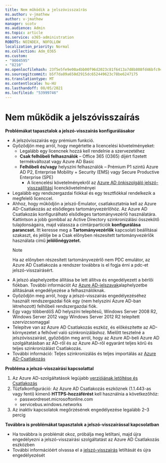 ```yaml
---
title: Nem működik a jelszóvisszaírás
ms.author: v-jmathew
author: v-jmathew
manager: scotv
ms.audience: Admin
ms.topic: article
ms.service: o365-administration
ROBOTS: NOINDEX, NOFOLLOW
localization_priority: Normal
ms.collection: Adm_O365
ms.custom:
- "9004595"
- "8210"
ms.openlocfilehash: 23f5e5fe9e00a4bb00f96d2023c81f6413a7d8b808fd46bfc94483944bb898dc
ms.sourcegitcommit: b5f7da89a650d2915dc652449623c78be6247175
ms.translationtype: MT
ms.contentlocale: hu-HU
ms.lasthandoff: 08/05/2021
ms.locfileid: "53999746"
---
```

# <a name="password-writeback-is-not-working"></a>Nem működik a jelszóvisszaírás

**Problémákat tapasztalok a jelszó-visszaírás konfigurálásakor**

- A jelszóvisszaírás egy prémium funkció.
- Győződjön meg arról, hogy megértette a licencelési követelményeket:
  - Legalább egy licencnek hozzá kell rendelnie a szervezetéhez
  - **Csak felhőbeli felhasználók** – Office 365 (O365) díjért fizetett termékváltozat vagy Azure AD Basic
  - **Felhőbeli és/vagy** helyszíni felhasználók – Prémium P1 szintű Azure AD P2, Enterprise Mobility + Security (EMS) vagy Secure Productive Enterprise (SPE)
    - A licencelési követelményekről az [Azure AD önkiszolgáló jelszó-visszaállítási](https://docs.microsoft.com/azure/active-directory/active-directory-passwords-licensing) licenckövetelményei
- Legalább egy rendszergazdai fiókkal és egy tesztfiókkal rendelkezik a megfelelő licenccel.
- Ahhoz, hogy működjön a jelszó-Emulator, csatlakoztatnia kell az Azure AD-Csatlakozás az elsődleges tartományvezérlőhöz. Az Azure AD Csatlakozás konfigurálható elsődleges tartományvezérlő használatára. Kattintson  a jobb gombbal az Active Directory szinkronizálási összekötő tulajdonságaira, majd válassza a címtárpartíciók **konfigurálása parancsot.** Itt keresse meg a **Tartományvezérlők** kapcsolati beállításai szakaszt, és jelölje be a Csak előnyben részesített tartományvezérlők használata című **jelölőnégyzetet.**
  > [!NOTE]
  > Ha az előnyben részesített tartományvezérlő nem PDC emulátor, az Azure AD Csatlakozás a rendszer továbbra is el fogja érni a pdc-et jelszó-visszaírásért.
- A jelszó alaphelyzetbe állítása be lett állítva és engedélyezett a bérlői fiókban. További információt Az [Azure AD-jelszavak](https://docs.microsoft.com/azure/active-directory/active-directory-passwords-getting-started)alaphelyzetbe állításának engedélyezése a felhasználóknak.
- Győződjön meg arról, hogy a jelszó-visszaírás engedélyezéséhez használt rendszergazdai fiók egy (nem helyszíni Azure AD-ban létrehozott) felhőbeli rendszergazdai fiók.
- Egy vagy többerdőS AD helyszíni telepítésű, Windows Server 2008 R2, Windows Server 2012 vagy Windows Server 2012 R2 telepített szervizcsomaggal
- Telepítve van az Azure AD Csatlakozás eszköz, és előkészítette az AD-környezetet a felhővel való szinkronizáláshoz. Mielőtt tesztelné a jelszóvisszaírást, győződjön meg arról, hogy az Azure AD-beli Azure AD szolgáltatásban az AD-ről és az Azure AD-ről egyaránt teljes körű és teljes szinkronizálást Csatlakozás.
- További információ: Teljes szinkronizálás és teljes importálás az [Azure AD-Csatlakozás](https://docs.microsoft.com/azure/active-directory/connect/active-directory-aadconnectsync-operations)

**Probléma a jelszó-visszaírási kapcsolattal**

1. Az Azure AD-szolgáltatások legújabb [verziójának letöltése és Csatlakozás](https://www.microsoft.com/download/details.aspx?id=47594)
2. Tűzfalkonfiguráció: Az Azure AD Csatlakozás eszköznek (1.1.443-as vagy fenti) kimenő **HTTPS-hozzáférést** kell használnia a következőhöz:
    - passwordreset.microsoftonline.com
    - servicebus.windows.networks
3. Az inaktív kapcsolatok megőrzésének engedélyezése legalább 2–3 percig

**Továbbra is problémákat tapasztalok a jelszó-visszaírással kapcsolatban**

- Ha továbbra is problémát okoz, próbálja meg letiltani, majd újra engedélyezni a jelszó-visszaírási szolgáltatást az Azure AD Csatlakozás eszközben
- További információért olvassa el a [jelszó-visszaírás](https://docs.microsoft.com/azure/active-directory/active-directory-passwords-troubleshoot) letiltását és újra engedélyezését
